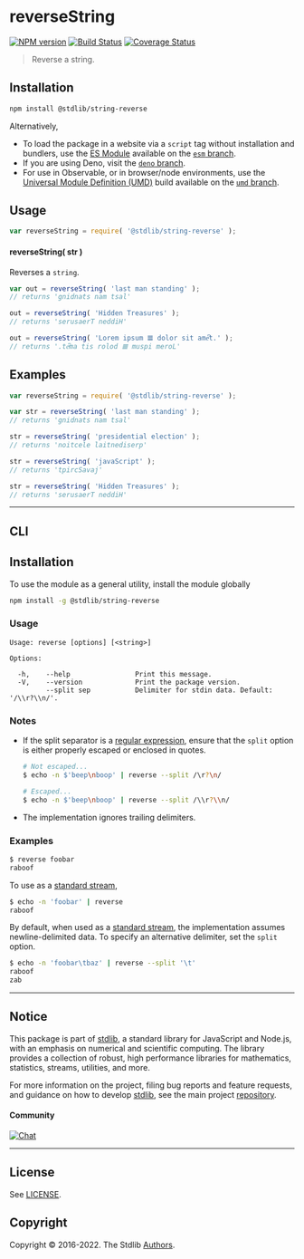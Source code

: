 <!--

@license Apache-2.0

Copyright (c) 2018 The Stdlib Authors.

Licensed under the Apache License, Version 2.0 (the "License");
you may not use this file except in compliance with the License.
You may obtain a copy of the License at

   http://www.apache.org/licenses/LICENSE-2.0

Unless required by applicable law or agreed to in writing, software
distributed under the License is distributed on an "AS IS" BASIS,
WITHOUT WARRANTIES OR CONDITIONS OF ANY KIND, either express or implied.
See the License for the specific language governing permissions and
limitations under the License.

-->

# reverseString

[![NPM version][npm-image]][npm-url] [![Build Status][test-image]][test-url] [![Coverage Status][coverage-image]][coverage-url] <!-- [![dependencies][dependencies-image]][dependencies-url] -->

> Reverse a string.

<section class="installation">

## Installation

```bash
npm install @stdlib/string-reverse
```

Alternatively,

-   To load the package in a website via a `script` tag without installation and bundlers, use the [ES Module][es-module] available on the [`esm` branch][esm-url].
-   If you are using Deno, visit the [`deno` branch][deno-url].
-   For use in Observable, or in browser/node environments, use the [Universal Module Definition (UMD)][umd] build available on the [`umd` branch][umd-url].

</section>

<section class="usage">

## Usage

```javascript
var reverseString = require( '@stdlib/string-reverse' );
```

#### reverseString( str )

Reverses a `string`.

```javascript
var out = reverseString( 'last man standing' );
// returns 'gnidnats nam tsal'

out = reverseString( 'Hidden Treasures' );
// returns 'serusaerT neddiH'

out = reverseString( 'Lorem ipsum 𝌆 dolor sit ameͨ͆t.' );
// returns '.teͨ͆ma tis rolod 𝌆 muspi meroL'
```

</section>

<!-- /.usage -->

<section class="notes">

</section>

<!-- /.notes -->

<section class="examples">

## Examples

<!-- eslint no-undef: "error" -->

```javascript
var reverseString = require( '@stdlib/string-reverse' );

var str = reverseString( 'last man standing' );
// returns 'gnidnats nam tsal'

str = reverseString( 'presidential election' );
// returns 'noitcele laitnediserp'

str = reverseString( 'javaScript' );
// returns 'tpircSavaj'

str = reverseString( 'Hidden Treasures' );
// returns 'serusaerT neddiH'
```

</section>

<!-- /.examples -->

* * *

<section class="cli">

## CLI

<section class="installation">

## Installation

To use the module as a general utility, install the module globally

```bash
npm install -g @stdlib/string-reverse
```

</section>

<!-- CLI usage documentation. -->

<section class="usage">

### Usage

```text
Usage: reverse [options] [<string>]

Options:

  -h,    --help                Print this message.
  -V,    --version             Print the package version.
         --split sep           Delimiter for stdin data. Default: '/\\r?\\n/'.
```

</section>

<!-- /.usage -->

<!-- CLI usage notes. Make sure to keep an empty line after the `section` element and another before the `/section` close. -->

<section class="notes">

### Notes

-   If the split separator is a [regular expression][mdn-regexp], ensure that the `split` option is either properly escaped or enclosed in quotes.

    ```bash
    # Not escaped...
    $ echo -n $'beep\nboop' | reverse --split /\r?\n/

    # Escaped...
    $ echo -n $'beep\nboop' | reverse --split /\\r?\\n/
    ```

-   The implementation ignores trailing delimiters.

</section>

<!-- /.notes -->

<section class="examples">

### Examples

```bash
$ reverse foobar
raboof
```

To use as a [standard stream][standard-streams],

```bash
$ echo -n 'foobar' | reverse
raboof
```

By default, when used as a [standard stream][standard-streams], the implementation assumes newline-delimited data. To specify an alternative delimiter, set the `split` option.

```bash
$ echo -n 'foobar\tbaz' | reverse --split '\t'
raboof
zab
```

</section>

<!-- /.examples -->

</section>

<!-- /.cli -->

<!-- Section for related `stdlib` packages. Do not manually edit this section, as it is automatically populated. -->

<section class="related">

</section>

<!-- /.related -->

<!-- Section for all links. Make sure to keep an empty line after the `section` element and another before the `/section` close. -->


<section class="main-repo" >

* * *

## Notice

This package is part of [stdlib][stdlib], a standard library for JavaScript and Node.js, with an emphasis on numerical and scientific computing. The library provides a collection of robust, high performance libraries for mathematics, statistics, streams, utilities, and more.

For more information on the project, filing bug reports and feature requests, and guidance on how to develop [stdlib][stdlib], see the main project [repository][stdlib].

#### Community

[![Chat][chat-image]][chat-url]

---

## License

See [LICENSE][stdlib-license].


## Copyright

Copyright &copy; 2016-2022. The Stdlib [Authors][stdlib-authors].

</section>

<!-- /.stdlib -->

<!-- Section for all links. Make sure to keep an empty line after the `section` element and another before the `/section` close. -->

<section class="links">

[npm-image]: http://img.shields.io/npm/v/@stdlib/string-reverse.svg
[npm-url]: https://npmjs.org/package/@stdlib/string-reverse

[test-image]: https://github.com/stdlib-js/string-reverse/actions/workflows/test.yml/badge.svg
[test-url]: https://github.com/stdlib-js/string-reverse/actions/workflows/test.yml

[coverage-image]: https://img.shields.io/codecov/c/github/stdlib-js/string-reverse/main.svg
[coverage-url]: https://codecov.io/github/stdlib-js/string-reverse?branch=main

<!--

[dependencies-image]: https://img.shields.io/david/stdlib-js/string-reverse.svg
[dependencies-url]: https://david-dm.org/stdlib-js/string-reverse/main

-->

[umd]: https://github.com/umdjs/umd
[es-module]: https://developer.mozilla.org/en-US/docs/Web/JavaScript/Guide/Modules

[deno-url]: https://github.com/stdlib-js/string-reverse/tree/deno
[umd-url]: https://github.com/stdlib-js/string-reverse/tree/umd
[esm-url]: https://github.com/stdlib-js/string-reverse/tree/esm

[chat-image]: https://img.shields.io/gitter/room/stdlib-js/stdlib.svg
[chat-url]: https://gitter.im/stdlib-js/stdlib/

[stdlib]: https://github.com/stdlib-js/stdlib

[stdlib-authors]: https://github.com/stdlib-js/stdlib/graphs/contributors

[stdlib-license]: https://raw.githubusercontent.com/stdlib-js/string-reverse/main/LICENSE

[mdn-regexp]: https://developer.mozilla.org/en-US/docs/Web/JavaScript/Guide/Regular_Expressions

[standard-streams]: https://en.wikipedia.org/wiki/Standard_streams

</section>

<!-- /.links -->
